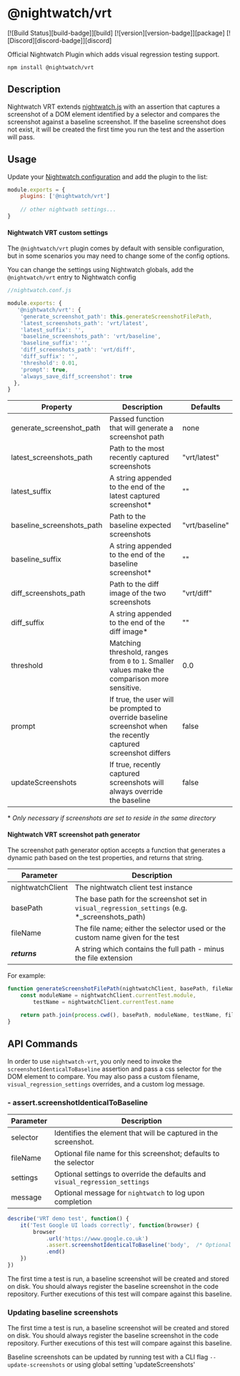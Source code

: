 # @nightwatch/vrt

[![Build Status][build-badge]][build]
[![version][version-badge]][package]
[![Discord][discord-badge]][discord]

Official Nightwatch Plugin which adds visual regression testing support.



```
npm install @nightwatch/vrt
```

## Description

Nightwatch VRT extends [nightwatch.js](http://nightwatchjs.org/) with an assertion that captures a screenshot of a DOM element identified by a selector and compares the screenshot against a baseline screenshot. If the baseline screenshot does not exist, it will be created the first time you run the test and the assertion will pass.

## Usage
Update your [Nightwatch configuration](https://nightwatchjs.org/guide/configuration/overview.html) and add the plugin to the list:

```js
module.exports = {
    plugins: ['@nightwatch/vrt']
    
    // other nightwath settings...
}
```



#### Nightwatch VRT custom settings

The `@nightwatch/vrt` plugin comes by default with sensible configuration, but in some scenarios you may need to change some of the config options.

You can change the settings using Nightwatch globals, add the `@nightwatch/vrt` entry to Nightwatch config

```js
//nightwatch.conf.js

module.exports: {
   '@nightwatch/vrt': {
    'generate_screenshot_path': this.generateScreenshotFilePath,
    'latest_screenshots_path': 'vrt/latest',
    'latest_suffix': '',
    'baseline_screenshots_path': 'vrt/baseline',
    'baseline_suffix': '',
    'diff_screenshots_path': 'vrt/diff',
    'diff_suffix': '',
    'threshold': 0.01,
    'prompt': true,
    'always_save_diff_screenshot': true
  },
}

```

| Property                    | Description                                                                                                      | Defaults       |
|-----------------------------|------------------------------------------------------------------------------------------------------------------| -------------- |
| generate_screenshot_path    | Passed function that will generate a screenshot path                                                             | none           |
| latest_screenshots_path     | Path to the most recently captured screenshots                                                                   | "vrt/latest"   |
| latest_suffix               | A string appended to the end of the latest captured screenshot*                                                  | ""             |
| baseline_screenshots_path   | Path to the baseline expected screenshots                                                                        | "vrt/baseline" |
| baseline_suffix             | A string appended to the end of the baseline screenshot*                                                         | ""             |
| diff_screenshots_path       | Path to the diff image of the two screenshots                                                                    | "vrt/diff"     |
| diff_suffix                 | A string appended to the end of the diff image*                                                                  | ""             |
| threshold                   | Matching threshold, ranges from `0` to `1`. Smaller values make the comparison more sensitive.                   | 0.0            |
| prompt                      | If true, the user will be prompted to override baseline screenshot when the recently captured screenshot differs | false          |
| updateScreenshots | If true, recently captured screenshots will always override the baseline                                         | false          |
\* *Only necessary if screenshots are set to reside in the same directory*

#### Nightwatch VRT screenshot path generator

The screenshot path generator option accepts a function that generates a dynamic path based on the test properties, and returns that string.

| Parameter        | Description                                                                                    |
|------------------|------------------------------------------------------------------------------------------------|
| nightwatchClient | The nightwatch client test instance                                                            |
| basePath         | The base path for the screenshot set in `visual_regression_settings` (e.g. *_screenshots_path) |
| fileName         | The file name; either the selector used or the custom name given for the test                  |
|  ***returns***   | A string which contains the full path - minus the file extension                               |

For example:

```JavaScript
function generateScreenshotFilePath(nightwatchClient, basePath, fileName) {
    const moduleName = nightwatchClient.currentTest.module,
        testName = nightwatchClient.currentTest.name

    return path.join(process.cwd(), basePath, moduleName, testName, fileName)
}
```

## API Commands

In order to use `nightwatch-vrt`, you only need to invoke the `screenshotIdenticalToBaseline` assertion and pass a css selector for the DOM element to compare. You may also pass a custom filename, `visual_regression_settings` overrides, and a custom log message.

### - assert.screenshotIdenticalToBaseline

| Parameter        | Description                                                                                    |
|------------------|------------------------------------------------------------------------------------------------|
| selector         | Identifies the element that will be captured in the screenshot.                                |
| fileName         | Optional file name for this screenshot; defaults to the selector                               |
| settings         | Optional settings to override the defaults and `visual_regression_settings`                    |
| message          | Optional message for `nightwatch` to log upon completion                                       |


```JavaScript
describe('VRT demo test', function() {
    it('Test Google UI loads correctly', function(browser) {
        browser
            .url('https://www.google.co.uk')
            .assert.screenshotIdenticalToBaseline('body',  /* Optional */ 'custom-name', {threshold: 0.5}, 'VRT custom-name complete.')
            .end()
    })
})
```

The first time a test is run, a baseline screenshot will be created and stored on disk. You should always register the baseline screenshot in the code repository. Further executions of this test will compare against this baseline.

### Updating baseline screenshots

The first time a test is run, a baseline screenshot will be created and stored on disk. You should always register the baseline screenshot in the code repository. Further executions of this test will compare against this baseline. 

Baseline screenshots can be updated by running test with a CLI flag `--update-screenshots` or using global setting 'updateScreenshots' 

